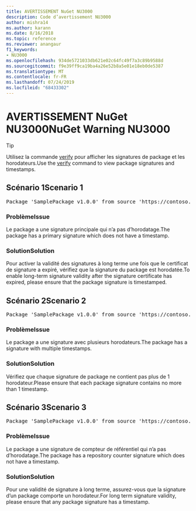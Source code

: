 ```yaml
---
title: AVERTISSEMENT NuGet NU3000
description: Code d’avertissement NU3000
author: mishra14
ms.author: karann
ms.date: 8/16/2018
ms.topic: reference
ms.reviewer: anangaur
f1_keywords:
- NU3000
ms.openlocfilehash: 934de5721033db621e02c64fc49f7a3c89b9588d
ms.sourcegitcommit: f9e39ff9ca19ba4a26e52b8a5e01e18eb0de5387
ms.translationtype: MT
ms.contentlocale: fr-FR
ms.lasthandoff: 07/24/2019
ms.locfileid: "68433302"
---
```

# <a name="nuget-warning-nu3000"></a><span data-ttu-id="4c85a-103">AVERTISSEMENT NuGet NU3000</span><span class="sxs-lookup"><span data-stu-id="4c85a-103">NuGet Warning NU3000</span></span>

> [!Tip]
> <span data-ttu-id="4c85a-104">Utilisez la commande [verify](../cli-reference/cli-ref-verify.md) pour afficher les signatures de package et les horodateurs.</span><span class="sxs-lookup"><span data-stu-id="4c85a-104">Use the [verify](../cli-reference/cli-ref-verify.md) command to view package signatures and timestamps.</span></span>

## <a name="scenario-1"></a><span data-ttu-id="4c85a-105">Scénario 1</span><span class="sxs-lookup"><span data-stu-id="4c85a-105">Scenario 1</span></span>

<pre>Package 'SamplePackage v1.0.0' from source 'https://contoso.com/index.json': The primary signature does not have a timestamp.</pre>

### <a name="issue"></a><span data-ttu-id="4c85a-106">Problème</span><span class="sxs-lookup"><span data-stu-id="4c85a-106">Issue</span></span>

<span data-ttu-id="4c85a-107">Le package a une signature principale qui n’a pas d’horodatage.</span><span class="sxs-lookup"><span data-stu-id="4c85a-107">The package has a primary signature which does not have a timestamp.</span></span>


### <a name="solution"></a><span data-ttu-id="4c85a-108">Solution</span><span class="sxs-lookup"><span data-stu-id="4c85a-108">Solution</span></span>

<span data-ttu-id="4c85a-109">Pour activer la validité des signatures à long terme une fois que le certificat de signature a expiré, vérifiez que la signature du package est horodatée.</span><span class="sxs-lookup"><span data-stu-id="4c85a-109">To enable long-term signature validity after the signature certificate has expired, please ensure that the package signature is timestamped.</span></span>



## <a name="scenario-2"></a><span data-ttu-id="4c85a-110">Scénario 2</span><span class="sxs-lookup"><span data-stu-id="4c85a-110">Scenario 2</span></span>

<pre>Package 'SamplePackage v1.0.0' from source 'https://contoso.com/index.json': Multiple timestamps are not accepted.</pre>

### <a name="issue"></a><span data-ttu-id="4c85a-111">Problème</span><span class="sxs-lookup"><span data-stu-id="4c85a-111">Issue</span></span>

<span data-ttu-id="4c85a-112">Le package a une signature avec plusieurs horodateurs.</span><span class="sxs-lookup"><span data-stu-id="4c85a-112">The package has a signature with multiple timestamps.</span></span>


### <a name="solution"></a><span data-ttu-id="4c85a-113">Solution</span><span class="sxs-lookup"><span data-stu-id="4c85a-113">Solution</span></span>

<span data-ttu-id="4c85a-114">Vérifiez que chaque signature de package ne contient pas plus de 1 horodateur.</span><span class="sxs-lookup"><span data-stu-id="4c85a-114">Please ensure that each package signature contains no more than 1 timestamp.</span></span>



## <a name="scenario-3"></a><span data-ttu-id="4c85a-115">Scénario 3</span><span class="sxs-lookup"><span data-stu-id="4c85a-115">Scenario 3</span></span>

<pre>Package 'SamplePackage v1.0.0' from source 'https://contoso.com/index.json': The repository countersignature does not have a timestamp.</pre>

### <a name="issue"></a><span data-ttu-id="4c85a-116">Problème</span><span class="sxs-lookup"><span data-stu-id="4c85a-116">Issue</span></span>

<span data-ttu-id="4c85a-117">Le package a une signature de compteur de référentiel qui n’a pas d’horodatage.</span><span class="sxs-lookup"><span data-stu-id="4c85a-117">The package has a repository counter signature which does not have a timestamp.</span></span>


### <a name="solution"></a><span data-ttu-id="4c85a-118">Solution</span><span class="sxs-lookup"><span data-stu-id="4c85a-118">Solution</span></span>

<span data-ttu-id="4c85a-119">Pour une validité de signature à long terme, assurez-vous que la signature d’un package comporte un horodateur.</span><span class="sxs-lookup"><span data-stu-id="4c85a-119">For long term signature validity, please ensure that any package signature has a timestamp.</span></span>


